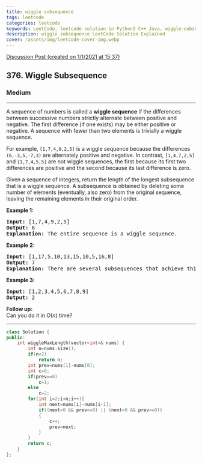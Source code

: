 ```yaml
---
title: wiggle subsequence
tags: leetcode
categories: leetcode
keywords: LeetCode, leetcode solution in Python3 C++ Java, wiggle-subsequence solution
description: wiggle subsequence LeetCode Solution Explained
cover: /assets/img/leetcode-cover-img.webp
---
```



[Discussion Post (created on 1/1/2021 at 15:37)](https://leetcode.com/problems/wiggle-subsequence/discuss/1044893/Greedy-or-C%2B%2B)  
<h2>376. Wiggle Subsequence</h2><h3>Medium</h3><hr><div><p>A sequence of numbers is called a <strong>wiggle sequence</strong> if the differences between successive numbers strictly alternate between positive and negative. The first difference (if one exists) may be either positive or negative. A sequence with fewer than two elements is trivially a wiggle sequence.</p>

<p>For example, <code>[1,7,4,9,2,5]</code> is a wiggle sequence because the differences <code>(6,-3,5,-7,3)</code> are alternately positive and negative. In contrast, <code>[1,4,7,2,5]</code> and <code>[1,7,4,5,5]</code> are not wiggle sequences, the first because its first two differences are positive and the second because its last difference is zero.</p>

<p>Given a sequence of integers, return the length of the longest subsequence that is a wiggle sequence. A subsequence is obtained by deleting some number of elements (eventually, also zero) from the original sequence, leaving the remaining elements in their original order.</p>

<p><strong>Example 1:</strong></p>

<pre><strong>Input: </strong><span id="example-input-1-1">[1,7,4,9,2,5]</span>
<strong>Output: </strong><span id="example-output-1">6
<strong>Explanation:</strong> </span>The entire sequence is a wiggle sequence.</pre>

<div>
<p><strong>Example 2:</strong></p>

<pre><strong>Input: </strong><span id="example-input-2-1">[1,17,5,10,13,15,10,5,16,8]</span>
<strong>Output: </strong><span id="example-output-2">7
</span><span id="example-output-1"><strong>Explanation: </strong></span>There are several subsequences that achieve this length. One is [1,17,10,13,10,16,8].</pre>

<div>
<p><strong>Example 3:</strong></p>

<pre><strong>Input: </strong><span id="example-input-3-1">[1,2,3,4,5,6,7,8,9]</span>
<strong>Output: </strong><span id="example-output-3">2</span></pre>

<p><b>Follow up:</b><br>
Can you do it in O(<i>n</i>) time?</p>
</div>
</div>
</div>

---




```cpp
class Solution {
public:
    int wiggleMaxLength(vector<int>& nums) {
        int n=nums.size();
        if(n<2)
            return n;
        int prev=nums[1]-nums[0];
        int c=0;
        if(prev==0)
            c=1;
        else
            c=2;
        for(int i=2;i<n;i++){
            int next=nums[i]-nums[i-1];
            if((next>0 && prev<=0) || (next<0 && prev>=0))
            {
                c++;
                prev=next;
            }
        }
        return c;
    }
};
```

